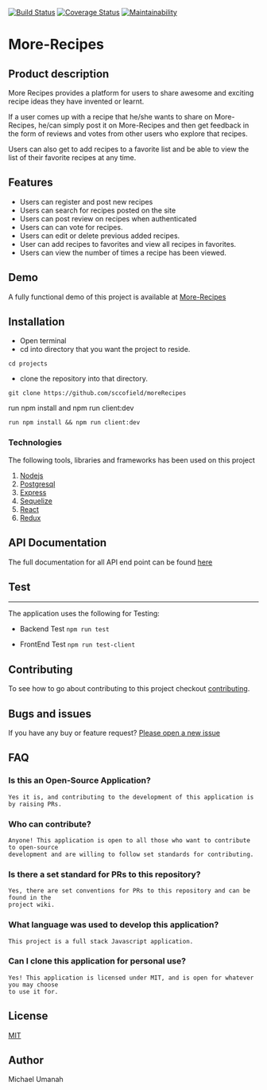 [![Build Status](https://travis-ci.org/sccofield/moreRecipes.svg?branch=develop)](https://travis-ci.org/sccofield/moreRecipes)
[![Coverage Status](https://coveralls.io/repos/github/sccofield/moreRecipes/badge.svg?branch=develop)](https://coveralls.io/github/sccofield/moreRecipes?branch=develop)
[![Maintainability](https://api.codeclimate.com/v1/badges/67e15af816f3aeea3950/maintainability)](https://codeclimate.com/github/sccofield/moreRecipes/maintainability)

# More-Recipes
## Product description
More Recipes provides a platform for users to share awesome and exciting recipe ideas they have invented or learnt.

If a user comes up with a recipe that he/she wants to share on More-Recipes, he/can simply post it on More-Recipes and then get feedback in the form of reviews and votes from other users who explore that recipes.

Users can also get to add recipes to a favorite list and be able to view the list of their favorite recipes at any time. 

## Features
+ Users can register and post new recipes
+ Users can search for recipes posted on the site
+ Users can post review on recipes when authenticated
+ Users can can vote for recipes.
+ Users can edit or delete previous added recipes.
+ User can add recipes to favorites and view all recipes in favorites.
+ Users can view the number of times a recipe has been viewed.

## Demo
A fully functional demo of this project is available at [More-Recipes](https://mike-more-recipe-2.herokuapp.com/)

## Installation
+ Open terminal
+ cd into directory that you want the project to reside.
```
cd projects
```
+ clone the repository into that directory.
```
git clone https://github.com/sccofield/moreRecipes
```
run npm install and npm run client:dev
```
run npm install && npm run client:dev
```

 ### Technologies

 The following tools, libraries and frameworks has been used on this project

 1. [Nodejs](https://nodejs.org/en/)
 1. [Postgresql](https://www.postgresql.org/)
 1. [Express](https://expressjs.com/)
 1. [Sequelize](http://docs.sequelizejs.com/)
 1. [React](https://reactjs.org/)
 1. [Redux](https://redux.js.org/)

 ## API Documentation

The full documentation for all API end point can be found [here](mike-more-recipe-2.herokuapp.com/api-docs)

## Test
____

The application uses the following for Testing:

* Backend Test 
`npm run test` 

* FrontEnd Test
`npm run test-client`


## Contributing

To see how to go about contributing to this project checkout [contributing](contributing.md).

## Bugs and issues
If you have any buy or feature request? [Please open a new issue](https://github.com/sccofield/moreRecipes/issues)

## FAQ

### Is this an Open-Source Application?

```
Yes it is, and contributing to the development of this application is by raising PRs.
```

### Who can contribute?

```
Anyone! This application is open to all those who want to contribute to open-source 
development and are willing to follow set standards for contributing.
```

### Is there a set standard for PRs to this repository?

```
Yes, there are set conventions for PRs to this repository and can be found in the 
project wiki.
```

### What language was used to develop this application?

```
This project is a full stack Javascript application.
```

### Can I clone this application for personal use?

```
Yes! This application is licensed under MIT, and is open for whatever you may choose 
to use it for.
```

## License

[MIT](LICENSE)


## Author
Michael Umanah
